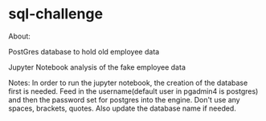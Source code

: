 # sql-challenge

About: 

PostGres database to hold old employee data

Jupyter Notebook analysis of the fake employee data

Notes:
    In order to run the jupyter notebook, the creation of the database first is needed. Feed in the username(default user in pgadmin4 is postgres) and then the password set for postgres into the engine. Don't use any spaces, brackets, quotes. Also update the database name if needed. 
